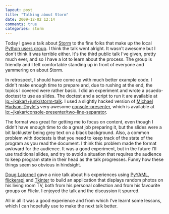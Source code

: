 ```yaml
---
layout: post
title: "Talking about Storm"
date: 2009-12-02 12:14
comments: true
categories: storm
---
```


Today I gave a talk about [Storm](http://storm.canonical.com/) to the
fine folks that make up the local
[Python users group](http://wiki.python.org/moin/VanPyZ). I think the
talk went alright.  It wasn't awesome but I don't think it was
terrible either.  It's the third public talk I've given, pretty much
ever, and so I have a lot to learn about the process.  The group is
friendly and I felt comfortable standing up in front of everyone and
yammering on about Storm.

In retrospect, I should have come up with much better example code.  I
didn't make enough time to prepare and, due to rushing at the end, the
topics I covered were rather basic.  I did an experiment and wrote a
psuedo-doctest to use as slides.  The doctest and a script to run it
are available at
[lp:~jkakar/+junk/storm-talk](https://code.launchpad.net/~jkakar/+junk/storm-talk).
I used a slightly hacked version of
[Michael Hudson-Doyle's](https://launchpad.net/~mwhudson) very awesome
[console-presenter](http://launchpad.net/console-presenter), which is
available at
[lp:~jkakar/console-presenter/two-line-separator](https://code.launchpad.net/~jkakar/console-presenter/two-line-separator).

The format was great for getting me to focus on content, even though I
didn't have enough time to do a great job preparing it, but the slides
were a bit lackluster being grey text on a black background.  Also, a
common problem with doctests is that you need to keep track of the
state of the program as you read the document.  I think this problem
made the format awkward for the audience.  It was a good experiment,
but in the future I'll use traditional slides, and try to avoid a
situation that requires the audience to keep program state in their
head as the talk progresses.  Funny how these things seem so obvious
in hindsight.

[Doug Latornell](http://douglatornell.ca/) gave a nice talk about his
experiences using [PyYAML](http://pyyaml.org/),
[flickerapi](http://stuvel.eu/projects/flickrapi) and
[Tkinter](http://wiki.python.org/moin/TkInter) to build an application
that displays random photos on his living room TV, both from his
personal collection and from his favourite groups on Flickr.  I
enjoyed the talk and the discussion it spurred.

All in all it was a good experience and from which I've learnt some
lessons, which I can hopefully use to make the next talk better.
